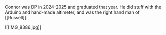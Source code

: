 Connor was DP in 2024-2025 and graduated that year. He did stuff with the Arduino and hand-made altimeter, and was the right hand man of [[Russell]].

![[IMG_8386.jpg]]